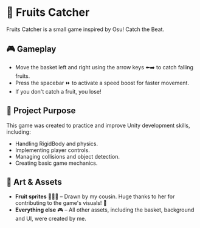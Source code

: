 # 🍓 Fruits Catcher

Fruits Catcher is a small game inspired by Osu! Catch the Beat.

## 🎮 Gameplay

- Move the basket left and right using the arrow keys ⬅️➡️ to catch falling fruits.
- Press the spacebar ⏩ to activate a speed boost for faster movement.
- If you don't catch a fruit, you lose!

## 🎯 Project Purpose

This game was created to practice and improve Unity development skills, including:

- Handling RigidBody and physics.
- Implementing player controls.
- Managing collisions and object detection.
- Creating basic game mechanics.

## 🎨 Art & Assets

- **Fruit sprites** 🍎🍊🍑 – Drawn by my cousin. Huge thanks to her for contributing to the game's visuals! 💖
- **Everything else** 🎮 – All other assets, including the basket, background and UI, were created by me.
